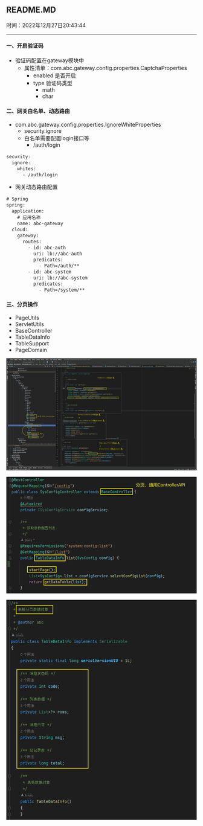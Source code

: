 ## README.MD

时间：2022年12月27日20:43:44

---

#### 一、开启验证码

- 验证码配置在gateway模块中
  - 属性清单：com.abc.gateway.config.properties.CaptchaProperties
    - enabled   是否开启
    - type         验证码类型
      - math
      - char

#### 二、网关白名单、动态路由

- com.abc.gateway.config.properties.IgnoreWhiteProperties
  - security.ignore
  - 白名单需要配置login接口等
    - /auth/login

```
security:
  ignore:
    whites:
      - /auth/login
```

- 网关动态路由配置

```
# Spring
spring:
  application:
    # 应用名称
    name: abc-gateway
  cloud:
    gateway:
      routes:
        - id: abc-auth
          uri: lb://abc-auth
          predicates:
            - Path=/auth/**
        - id: abc-system
          uri: lb://abc-system
          predicates:
            - Path=/system/**
```



#### 三、分页操作

- PageUtils
- ServletUtils
- BaseController
- TableDataInfo
- TableSupport
- PageDomain

![01_分页原理](https://github.com/MagicFollower/abc-cloud/blob/main/doc/images/01_%E5%88%86%E9%A1%B5%E6%93%8D%E4%BD%9C.png?raw=true)

![02_分页实际操作.png](https://github.com/MagicFollower/abc-cloud/blob/main/doc/images/02_%E5%88%86%E9%A1%B5%E5%AE%9E%E9%99%85%E6%93%8D%E4%BD%9C.png?raw=true)

![03_表格分页数据对象TableDataInfo.png](https://github.com/MagicFollower/abc-cloud/blob/main/doc/images/03_%E8%A1%A8%E6%A0%BC%E5%88%86%E9%A1%B5%E6%95%B0%E6%8D%AE%E5%AF%B9%E8%B1%A1.png?raw=true)







